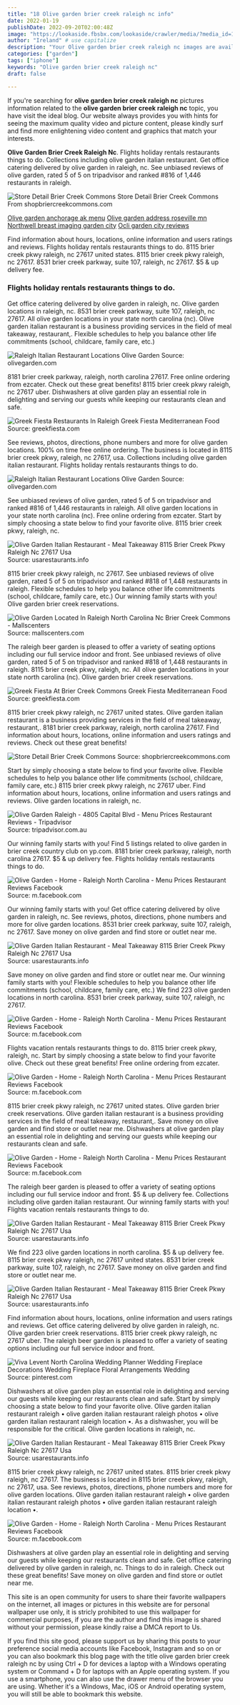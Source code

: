 ```yaml
---
title: "18 Olive garden brier creek raleigh nc info"
date: 2022-01-19
publishDate: 2022-09-20T02:00:48Z
image: "https://lookaside.fbsbx.com/lookaside/crawler/media/?media_id=10157896250916805"
author: "Ireland" # use capitalize
description: "Your Olive garden brier creek raleigh nc images are available in this site. Olive garden brier creek raleigh nc are a topic that is being searched for and liked by netizens today. You can Find and Download the Olive garden brier creek raleigh nc files here. Find and Download all royalty-free vectors."
categories: ["garden"]
tags: ["iphone"]
keywords: "Olive garden brier creek raleigh nc"
draft: false

---
```


If you're searching for **olive garden brier creek raleigh nc** pictures information related to the **olive garden brier creek raleigh nc** topic, you have visit the ideal  blog.  Our website always  provides you with  hints  for seeing  the maximum  quality video and picture  content, please kindly surf and find more enlightening video content and graphics  that match your interests.

**Olive Garden Brier Creek Raleigh Nc**. Flights holiday rentals restaurants things to do. Collections including olive garden italian restaurant. Get office catering delivered by olive garden in raleigh, nc. See unbiased reviews of olive garden, rated 5 of 5 on tripadvisor and ranked #816 of 1,446 restaurants in raleigh.

![Store Detail Brier Creek Commons](https://www.shopbriercreekcommons.com/application/files/1716/1280/5978/olive-garden_square.jpg "Store Detail Brier Creek Commons")
Store Detail Brier Creek Commons From shopbriercreekcommons.com

[Olive garden anchorage ak menu](/olive-garden-anchorage-ak-menu/)
[Olive garden address roseville mn](/olive-garden-address-roseville-mn/)
[Northwell breast imaging garden city](/northwell-breast-imaging-garden-city/)
[Ocli garden city reviews](/ocli-garden-city-reviews/)

Find information about hours, locations, online information and users ratings and reviews. Flights holiday rentals restaurants things to do. 8115 brier creek pkwy raleigh, nc 27617 united states. 8115 brier creek pkwy raleigh, nc 27617. 8531 brier creek parkway, suite 107, raleigh, nc 27617. $5 &amp; up delivery fee.

### Flights holiday rentals restaurants things to do.

Get office catering delivered by olive garden in raleigh, nc. Olive garden locations in raleigh, nc. 8531 brier creek parkway, suite 107, raleigh, nc 27617. All olive garden locations in your state north carolina (nc). Olive garden italian restaurant is a business providing services in the field of meal takeaway, restaurant,. Flexible schedules to help you balance other life commitments (school, childcare, family care, etc.)


![Raleigh Italian Restaurant Locations Olive Garden](https://media.olivegarden.com/en_us/images/product/exterior-olive-garden_599x430.jpg "Raleigh Italian Restaurant Locations Olive Garden")
Source: olivegarden.com

8181 brier creek parkway, raleigh, north carolina 27617. Free online ordering from ezcater. Check out these great benefits! 8115 brier creek pkwy raleigh, nc 27617 uber. Dishwashers at olive garden play an essential role in delighting and serving our guests while keeping our restaurants clean and safe.

![Greek Fiesta Restaurants In Raleigh Greek Fiesta Mediterranean Food](https://greekfiesta.com/wp-content/uploads/2015/03/Greek-Fiesta-Towne-North-Outdoor-Dining.jpg "Greek Fiesta Restaurants In Raleigh Greek Fiesta Mediterranean Food")
Source: greekfiesta.com

See reviews, photos, directions, phone numbers and more for olive garden locations. 100% on time free online ordering. The business is located in 8115 brier creek pkwy, raleigh, nc 27617, usa. Collections including olive garden italian restaurant. Flights holiday rentals restaurants things to do.

![Raleigh Italian Restaurant Locations Olive Garden](https://media.olivegarden.com/images/site/logo_olivegarden.png "Raleigh Italian Restaurant Locations Olive Garden")
Source: olivegarden.com

See unbiased reviews of olive garden, rated 5 of 5 on tripadvisor and ranked #816 of 1,446 restaurants in raleigh. All olive garden locations in your state north carolina (nc). Free online ordering from ezcater. Start by simply choosing a state below to find your favorite olive. 8115 brier creek pkwy, raleigh, nc.

![Olive Garden Italian Restaurant - Meal Takeaway 8115 Brier Creek Pkwy Raleigh Nc 27617 Usa](https://cdn.usarestaurants.info/assets/uploads/8f32783891f27ab8760d6fb9c21d50bb_-united-states-north-carolina-wake-county-cedar-fork-raleigh-olive-garden-italian-restaurant-919-406-0183htm.jpg "Olive Garden Italian Restaurant - Meal Takeaway 8115 Brier Creek Pkwy Raleigh Nc 27617 Usa")
Source: usarestaurants.info

8115 brier creek pkwy raleigh, nc 27617. See unbiased reviews of olive garden, rated 5 of 5 on tripadvisor and ranked #818 of 1,448 restaurants in raleigh. Flexible schedules to help you balance other life commitments (school, childcare, family care, etc.) Our winning family starts with you! Olive garden brier creek reservations.

![Olive Garden Located In Raleigh North Carolina Nc Brier Creek Commons - Mallscenters](https://www.mallscenters.com/uploads/plans/brier-creek-commons-2475-plan.JPG "Olive Garden Located In Raleigh North Carolina Nc Brier Creek Commons - Mallscenters")
Source: mallscenters.com

The raleigh beer garden is pleased to offer a variety of seating options including our full service indoor and front. See unbiased reviews of olive garden, rated 5 of 5 on tripadvisor and ranked #818 of 1,448 restaurants in raleigh. 8115 brier creek pkwy, raleigh, nc. All olive garden locations in your state north carolina (nc). Olive garden brier creek reservations.

![Greek Fiesta At Brier Creek Commons Greek Fiesta Mediterranean Food](https://greekfiesta.com/wp-content/uploads/2015/03/2-600x500.jpg "Greek Fiesta At Brier Creek Commons Greek Fiesta Mediterranean Food")
Source: greekfiesta.com

8115 brier creek pkwy raleigh, nc 27617 united states. Olive garden italian restaurant is a business providing services in the field of meal takeaway, restaurant,. 8181 brier creek parkway, raleigh, north carolina 27617. Find information about hours, locations, online information and users ratings and reviews. Check out these great benefits!

![Store Detail Brier Creek Commons](https://www.shopbriercreekcommons.com/application/files/1716/1280/5978/olive-garden_square.jpg "Store Detail Brier Creek Commons")
Source: shopbriercreekcommons.com

Start by simply choosing a state below to find your favorite olive. Flexible schedules to help you balance other life commitments (school, childcare, family care, etc.) 8115 brier creek pkwy raleigh, nc 27617 uber. Find information about hours, locations, online information and users ratings and reviews. Olive garden locations in raleigh, nc.

![Olive Garden Raleigh - 4805 Capital Blvd - Menu Prices Restaurant Reviews - Tripadvisor](https://media-cdn.tripadvisor.com/media/photo-s/13/a6/31/cd/photo3jpg.jpg "Olive Garden Raleigh - 4805 Capital Blvd - Menu Prices Restaurant Reviews - Tripadvisor")
Source: tripadvisor.com.au

Our winning family starts with you! Find 5 listings related to olive garden in brier creek country club on yp.com. 8181 brier creek parkway, raleigh, north carolina 27617. $5 &amp; up delivery fee. Flights holiday rentals restaurants things to do.

![Olive Garden - Home - Raleigh North Carolina - Menu Prices Restaurant Reviews Facebook](https://lookaside.fbsbx.com/lookaside/crawler/media/?media_id=10157859485651805 "Olive Garden - Home - Raleigh North Carolina - Menu Prices Restaurant Reviews Facebook")
Source: m.facebook.com

Our winning family starts with you! Get office catering delivered by olive garden in raleigh, nc. See reviews, photos, directions, phone numbers and more for olive garden locations. 8531 brier creek parkway, suite 107, raleigh, nc 27617. Save money on olive garden and find store or outlet near me.

![Olive Garden Italian Restaurant - Meal Takeaway 8115 Brier Creek Pkwy Raleigh Nc 27617 Usa](https://cdn.usarestaurants.info/assets/uploads/8a8e0b7e183d6629212537b69e71241a_-united-states-north-carolina-wake-county-cedar-fork-raleigh-olive-garden-italian-restaurant-919-406-0183htm.jpg "Olive Garden Italian Restaurant - Meal Takeaway 8115 Brier Creek Pkwy Raleigh Nc 27617 Usa")
Source: usarestaurants.info

Save money on olive garden and find store or outlet near me. Our winning family starts with you! Flexible schedules to help you balance other life commitments (school, childcare, family care, etc.) We find 223 olive garden locations in north carolina. 8531 brier creek parkway, suite 107, raleigh, nc 27617.

![Olive Garden - Home - Raleigh North Carolina - Menu Prices Restaurant Reviews Facebook](https://lookaside.fbsbx.com/lookaside/crawler/media/?media_id=10157891352061805 "Olive Garden - Home - Raleigh North Carolina - Menu Prices Restaurant Reviews Facebook")
Source: m.facebook.com

Flights vacation rentals restaurants things to do. 8115 brier creek pkwy, raleigh, nc. Start by simply choosing a state below to find your favorite olive. Check out these great benefits! Free online ordering from ezcater.

![Olive Garden - Home - Raleigh North Carolina - Menu Prices Restaurant Reviews Facebook](https://lookaside.fbsbx.com/lookaside/crawler/media/?media_id=10157904734991805 "Olive Garden - Home - Raleigh North Carolina - Menu Prices Restaurant Reviews Facebook")
Source: m.facebook.com

8115 brier creek pkwy raleigh, nc 27617 united states. Olive garden brier creek reservations. Olive garden italian restaurant is a business providing services in the field of meal takeaway, restaurant,. Save money on olive garden and find store or outlet near me. Dishwashers at olive garden play an essential role in delighting and serving our guests while keeping our restaurants clean and safe.

![Olive Garden - Home - Raleigh North Carolina - Menu Prices Restaurant Reviews Facebook](https://lookaside.fbsbx.com/lookaside/crawler/media/?media_id=10157902158356805 "Olive Garden - Home - Raleigh North Carolina - Menu Prices Restaurant Reviews Facebook")
Source: m.facebook.com

The raleigh beer garden is pleased to offer a variety of seating options including our full service indoor and front. $5 &amp; up delivery fee. Collections including olive garden italian restaurant. Our winning family starts with you! Flights vacation rentals restaurants things to do.

![Olive Garden Italian Restaurant - Meal Takeaway 8115 Brier Creek Pkwy Raleigh Nc 27617 Usa](https://cdn.usarestaurants.info/assets/uploads/72e3aae0f31519faa572fa3fd879a6cd_-united-states-north-carolina-wake-county-cedar-fork-raleigh-olive-garden-italian-restaurant-919-406-0183htm.jpg "Olive Garden Italian Restaurant - Meal Takeaway 8115 Brier Creek Pkwy Raleigh Nc 27617 Usa")
Source: usarestaurants.info

We find 223 olive garden locations in north carolina. $5 &amp; up delivery fee. 8115 brier creek pkwy raleigh, nc 27617 united states. 8531 brier creek parkway, suite 107, raleigh, nc 27617. Save money on olive garden and find store or outlet near me.

![Olive Garden Italian Restaurant - Meal Takeaway 8115 Brier Creek Pkwy Raleigh Nc 27617 Usa](https://cdn.usarestaurants.info/assets/uploads/87606c6b170c80d6234eea9d5cc499b9_-united-states-north-carolina-wake-county-cedar-fork-raleigh-olive-garden-italian-restaurant-919-406-0183htm.jpg "Olive Garden Italian Restaurant - Meal Takeaway 8115 Brier Creek Pkwy Raleigh Nc 27617 Usa")
Source: usarestaurants.info

Find information about hours, locations, online information and users ratings and reviews. Get office catering delivered by olive garden in raleigh, nc. Olive garden brier creek reservations. 8115 brier creek pkwy raleigh, nc 27617 uber. The raleigh beer garden is pleased to offer a variety of seating options including our full service indoor and front.

![Viva Levent North Carolina Wedding Planner Wedding Fireplace Decorations Wedding Fireplace Floral Arrangements Wedding](https://i.pinimg.com/originals/f9/6f/f9/f96ff9d5049328f22e303c4cf5515be2.jpg "Viva Levent North Carolina Wedding Planner Wedding Fireplace Decorations Wedding Fireplace Floral Arrangements Wedding")
Source: pinterest.com

Dishwashers at olive garden play an essential role in delighting and serving our guests while keeping our restaurants clean and safe. Start by simply choosing a state below to find your favorite olive. Olive garden italian restaurant raleigh • olive garden italian restaurant raleigh photos • olive garden italian restaurant raleigh location •. As a dishwasher, you will be responsible for the critical. Olive garden locations in raleigh, nc.

![Olive Garden Italian Restaurant - Meal Takeaway 8115 Brier Creek Pkwy Raleigh Nc 27617 Usa](https://cdn.usarestaurants.info/assets/uploads/18bd801053e60f57e33861157eb91280_-united-states-north-carolina-wake-county-cedar-fork-raleigh-olive-garden-italian-restaurant-919-406-0183htm.jpg "Olive Garden Italian Restaurant - Meal Takeaway 8115 Brier Creek Pkwy Raleigh Nc 27617 Usa")
Source: usarestaurants.info

8115 brier creek pkwy raleigh, nc 27617 united states. 8115 brier creek pkwy raleigh, nc 27617. The business is located in 8115 brier creek pkwy, raleigh, nc 27617, usa. See reviews, photos, directions, phone numbers and more for olive garden locations. Olive garden italian restaurant raleigh • olive garden italian restaurant raleigh photos • olive garden italian restaurant raleigh location •.

![Olive Garden - Home - Raleigh North Carolina - Menu Prices Restaurant Reviews Facebook](https://lookaside.fbsbx.com/lookaside/crawler/media/?media_id=10157896250916805 "Olive Garden - Home - Raleigh North Carolina - Menu Prices Restaurant Reviews Facebook")
Source: m.facebook.com

Dishwashers at olive garden play an essential role in delighting and serving our guests while keeping our restaurants clean and safe. Get office catering delivered by olive garden in raleigh, nc. Things to do in raleigh. Check out these great benefits! Save money on olive garden and find store or outlet near me.

This site is an open community for users to share their favorite wallpapers on the internet, all images or pictures in this website are for personal wallpaper use only, it is stricly prohibited to use this wallpaper for commercial purposes, if you are the author and find this image is shared without your permission, please kindly raise a DMCA report to Us.

If you find this site good, please support us by sharing this posts to your preference social media accounts like Facebook, Instagram and so on or you can also bookmark this blog page with the title olive garden brier creek raleigh nc by using Ctrl + D for devices a laptop with a Windows operating system or Command + D for laptops with an Apple operating system. If you use a smartphone, you can also use the drawer menu of the browser you are using. Whether it's a Windows, Mac, iOS or Android operating system, you will still be able to bookmark this website.
